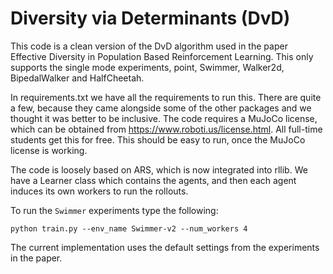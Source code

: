 # Diversity via Determinants (DvD)

This code is a clean version of the DvD algorithm used in the paper Effective Diversity in Population Based Reinforcement Learning. This only supports the single mode experiments, point, Swimmer, Walker2d, BipedalWalker and HalfCheetah.

In requirements.txt we have all the requirements to run this. There are quite a few, because they came alongside some of the other packages and we thought it was better to be inclusive. The code requires a MuJoCo license, which can be obtained from https://www.roboti.us/license.html. All full-time students get this for free. This should be easy to run, once the MuJoCo license is working.

The code is loosely based on ARS, which is now integrated into rllib. We have a Learner class which contains the agents, and then each agent induces its own workers to run the rollouts.

To run the `Swimmer` experiments type the following:

`python train.py --env_name Swimmer-v2 --num_workers 4`

The current implementation uses the default settings from the experiments in the paper.
